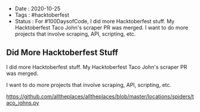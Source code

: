 - Date : 2020-10-25
- Tags : #hacktoberfest
- Status : For #100DaysofCode, I did more Hacktoberfest stuff. My Hacktoberfest Taco John's scraper PR was merged. I want to do more projects that involve scraping, API, scripting, etc.

## Did More Hacktoberfest Stuff

I did more Hacktoberfest stuff. My Hacktoberfest Taco John's scraper PR was merged. 

I want to do more projects that involve scraping, API, scripting, etc.

https://github.com/alltheplaces/alltheplaces/blob/master/locations/spiders/taco_johns.py
